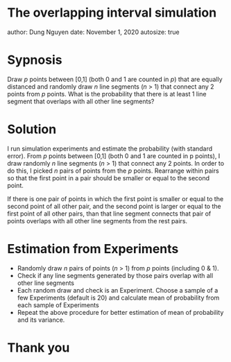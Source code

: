 The overlapping interval simulation
========================================================
author: Dung Nguyen
date: November 1, 2020
autosize: true

Sypnosis
========================================================

Draw *p* points between [0,1] (both 0 and 1 are counted in *p*) that are equally distanced and randomly draw *n* line segments (*n* > 1) that connect any 2 points from *p* points. What is the probability that there is at least 1 line segment that overlaps with all other line segments?

Solution
========================================================

I run simulation experiments and estimate the probability (with standard error). From *p* points between [0,1] (both 0 and 1 are counted in p points), I draw randomly *n* line segments (*n* > 1) that connect any 2 points. In order to do this, I picked *n* pairs of points from the *p* points. Rearrange within pairs so that the first point in a pair should be smaller or equal to the second point.

If there is one pair of points in which the first point is smaller or equal to the second point of all other pair, and the second point is larger or equal to the first point of all other pairs, than that line segment connects that pair of points overlaps with all other line segments from the rest pairs.

Estimation from Experiments
========================================================

- Randomly draw *n* pairs of points (*n* > 1) from *p* points (including 0 & 1).
- Check if any line segments generated by those pairs overlap with all other line segments
- Each random draw and check is an Experiment. Choose a sample of a few Experiments (default is 20) and calculate mean of probability from each sample of Experiments
- Repeat the above procedure for better estimation of mean of probability and its variance.

Thank you
========================================================
